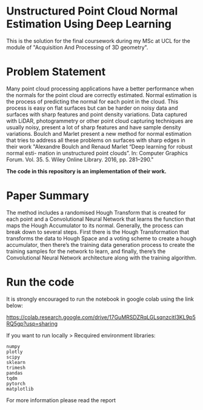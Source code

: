 # Unstructured Point Cloud Normal Estimation Using Deep Learning

This is the solution for the final coursework during my MSc at UCL for the module of "Acquisition And Processing of 3D geometry".</br>

# Problem Statement

Many point cloud processing applications have a better performance when the normals for the point cloud are correctly estimated. Normal estimation is the process of predicting the normal for each point in the cloud. This process is easy on flat surfaces but can be harder on noisy data and surfaces with sharp features and point density variations. Data captured with LiDAR, photogrammetry or other point cloud capturing techniques are usually noisy, present a lot of sharp features and have sample density variations.
Boulch and Marlet present a new method for normal estimation that tries to address all these problems on surfaces with sharp edges in their work "Alexandre Boulch and Renaud Marlet “Deep learning for robust normal esti- mation in unstructured point clouds”. In: Computer Graphics Forum. Vol. 35. 5. Wiley Online Library. 2016, pp. 281–290."

**The code in this repository is an implementation of their work.**

# Paper Summary

The method includes a randomised Hough Transform that is created for each point and a Convolutional Neural Network that learns the function that maps the Hough Accumulator to its normal. Generally, the process can break down to several steps. First there is the Hough Transformation that transforms the data to Hough Space and a voting scheme to create a hough accumulator, then there’s the training data generation process to create the training samples for the network to learn, and finally, there’s the Convolutional Neural Network architecture along with the training algorithm.

# Run the code

It is strongly encouraged to run the notebook
in google colab using the link below:

https://colab.research.google.com/drive/17GuMRSDZRqLGLsqnzcitI3KL9p5RQ5gp?usp=sharing

If you want to run locally >
Recquired environment libraries:

```
numpy
plotly
scipy
sklearn
trimesh
pandas
tqdm
pytorch
matplotlib
```

For more information please read the report
